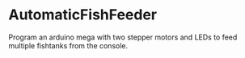 # AutomaticFishFeeder
Program an arduino mega with two stepper motors and LEDs to feed multiple fishtanks from the console. 
